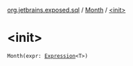 [org.jetbrains.exposed.sql](../index.md) / [Month](index.md) / [&lt;init&gt;](.)

# &lt;init&gt;

`Month(expr: `[`Expression`](../-expression/index.md)`<T>)`